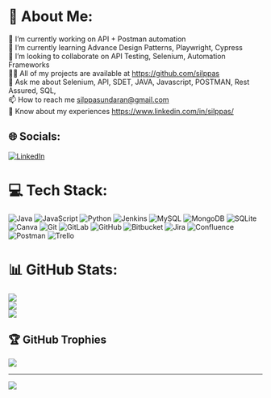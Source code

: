 # 💫 About Me:
🔭 I’m currently working on API + Postman automation<br>🌱 I’m currently learning Advance Design Patterns, Playwright, Cypress<br>👯 I’m looking to collaborate on API Testing, Selenium, Automation Frameworks <br>👨‍💻 All of my projects are available at https://github.com/silppas<br>💬 Ask me about Selenium, API, SDET, JAVA, Javascript, POSTMAN, Rest Assured, SQL, <br>📫 How to reach me silppasundaran@gmail.com<br>📄 Know about my experiences https://www.linkedin.com/in/silppas/<br>


## 🌐 Socials:
[![LinkedIn](https://img.shields.io/badge/LinkedIn-%230077B5.svg?logo=linkedin&logoColor=white)](https://linkedin.com/in/silppas) 

# 💻 Tech Stack:
![Java](https://img.shields.io/badge/java-%23ED8B00.svg?style=for-the-badge&logo=openjdk&logoColor=white) ![JavaScript](https://img.shields.io/badge/javascript-%23323330.svg?style=for-the-badge&logo=javascript&logoColor=%23F7DF1E) ![Python](https://img.shields.io/badge/python-3670A0?style=for-the-badge&logo=python&logoColor=ffdd54) ![Jenkins](https://img.shields.io/badge/jenkins-%232C5263.svg?style=for-the-badge&logo=jenkins&logoColor=white) ![MySQL](https://img.shields.io/badge/mysql-4479A1.svg?style=for-the-badge&logo=mysql&logoColor=white) ![MongoDB](https://img.shields.io/badge/MongoDB-%234ea94b.svg?style=for-the-badge&logo=mongodb&logoColor=white) ![SQLite](https://img.shields.io/badge/sqlite-%2307405e.svg?style=for-the-badge&logo=sqlite&logoColor=white) ![Canva](https://img.shields.io/badge/Canva-%2300C4CC.svg?style=for-the-badge&logo=Canva&logoColor=white) ![Git](https://img.shields.io/badge/git-%23F05033.svg?style=for-the-badge&logo=git&logoColor=white) ![GitLab](https://img.shields.io/badge/gitlab-%23181717.svg?style=for-the-badge&logo=gitlab&logoColor=white) ![GitHub](https://img.shields.io/badge/github-%23121011.svg?style=for-the-badge&logo=github&logoColor=white) ![Bitbucket](https://img.shields.io/badge/bitbucket-%230047B3.svg?style=for-the-badge&logo=bitbucket&logoColor=white) ![Jira](https://img.shields.io/badge/jira-%230A0FFF.svg?style=for-the-badge&logo=jira&logoColor=white) ![Confluence](https://img.shields.io/badge/confluence-%23172BF4.svg?style=for-the-badge&logo=confluence&logoColor=white) ![Postman](https://img.shields.io/badge/Postman-FF6C37?style=for-the-badge&logo=postman&logoColor=white) ![Trello](https://img.shields.io/badge/Trello-%23026AA7.svg?style=for-the-badge&logo=Trello&logoColor=white)
# 📊 GitHub Stats:
![](https://github-readme-stats.vercel.app/api?username=silppas&theme=radical&hide_border=false&include_all_commits=true&count_private=true)<br/>
![](https://github-readme-streak-stats.herokuapp.com/?user=silppas&theme=radical&hide_border=false)<br/>
![](https://github-readme-stats.vercel.app/api/top-langs/?username=silppas&theme=radical&hide_border=false&include_all_commits=true&count_private=true&layout=compact)

## 🏆 GitHub Trophies
![](https://github-profile-trophy.vercel.app/?username=silppas&theme=radical&no-frame=false&no-bg=true&margin-w=4)

---
[![](https://visitcount.itsvg.in/api?id=silppas&icon=0&color=0)](https://visitcount.itsvg.in)

<!-- Proudly created with GPRM ( https://gprm.itsvg.in ) -->

